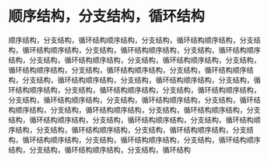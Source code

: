 # 顺序结构，分支结构，循环结构
顺序结构，分支结构，循环结构顺序结构，分支结构，循环结构顺序结构，分支结构，循环结构顺序结构，分支结构，循环结构顺序结构，分支结构，循环结构顺序结构，分支结构，循环结构顺序结构，分支结构，循环结构顺序结构，分支结构，循环结构顺序结构，分支结构，循环结构顺序结构，分支结构，循环结构顺序结构，分支结构，循环结构顺序结构，分支结构，循环结构顺序结构，分支结构，循环结构顺序结构，分支结构，循环结构顺序结构，分支结构，循环结构顺序结构，分支结构，循环结构顺序结构，分支结构，循环结构顺序结构，分支结构，循环结构顺序结构，分支结构，循环结构顺序结构，分支结构，循环结构顺序结构，分支结构，循环结构顺序结构，分支结构，循环结构顺序结构，分支结构，循环结构顺序结构，分支结构，循环结构顺序结构，分支结构，循环结构顺序结构，分支结构，循环结构顺序结构，分支结构，循环结构顺序结构，分支结构，循环结构顺序结构，分支结构，循环结构顺序结构，分支结构，循环结构
